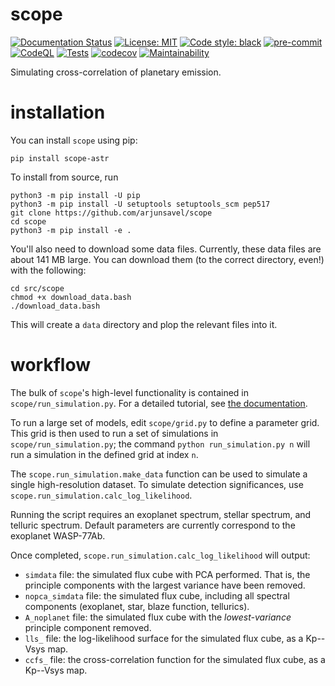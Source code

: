 # scope
[![Documentation Status](https://readthedocs.org/projects/scope-astr/badge/?version=latest)](https://scope-astr.readthedocs.io/en/latest/?badge=latest)
[![License: MIT](https://img.shields.io/badge/License-MIT-yellow.svg)](https://opensource.org/licenses/MIT)
[![Code style: black](https://img.shields.io/badge/code%20style-black-000000.svg)](https://github.com/psf/black)
[![pre-commit](https://img.shields.io/badge/pre--commit-enabled-brightgreen?logo=pre-commit)](https://github.com/pre-commit/pre-commit)
[![CodeQL](https://github.com/arjunsavel/scope/actions/workflows/codeql.yml/badge.svg)](https://github.com/arjunsavel/scope/actions/workflows/codeql.yml)
[![Tests](https://github.com/arjunsavel/scope/actions/workflows/python-package.yml/badge.svg)](https://github.com/arjunsavel/scope/actions/workflows/python-package.yml)
[![codecov](https://codecov.io/gh/arjunsavel/scope/graph/badge.svg?token=2Q1NPQ4817)](https://codecov.io/gh/arjunsavel/scope)
[![Maintainability](https://api.codeclimate.com/v1/badges/d70a25a6766ee132bd94/maintainability)](https://codeclimate.com/github/arjunsavel/scope/maintainability)


Simulating cross-correlation of planetary emission.

# installation
You can install `scope` using pip:
```
pip install scope-astr
```


To install from source, run
```
python3 -m pip install -U pip
python3 -m pip install -U setuptools setuptools_scm pep517
git clone https://github.com/arjunsavel/scope
cd scope
python3 -m pip install -e .
```

You'll also need to download some data files. Currently, these data files are about 141 MB large. You can download them
(to the correct directory, even!) with the following:

```
cd src/scope
chmod +x download_data.bash
./download_data.bash
```

This will create a `data` directory and plop the relevant files into it.

# workflow
The bulk of `scope`'s high-level functionality is contained in `scope/run_simulation.py`.
For a detailed tutorial, see <a href="https://scope-astr.readthedocs.io/en/latest/">the documentation</a>.

To run a large set of models, edit `scope/grid.py` to define a parameter grid. This grid is then used to run a set of simulations in `scope/run_simulation.py`;
the command `python run_simulation.py n` will run a simulation in the defined grid at index `n`.

The `scope.run_simulation.make_data` function can be used to simulate a single high-resolution dataset. To
simulate detection significances, use `scope.run_simulation.calc_log_likelihood`.

Running the script requires an exoplanet spectrum, stellar spectrum, and telluric spectrum.
Default parameters are currently correspond to the exoplanet WASP-77Ab.

Once completed, `scope.run_simulation.calc_log_likelihood` will output:
- `simdata` file: the simulated flux cube with PCA performed. That is, the principle components with the largest variance have been removed.
- `nopca_simdata` file: the simulated flux cube, including all spectral components (exoplanet, star, blaze function, tellurics).
- `A_noplanet` file: the simulated flux cube with the *lowest-variance* principle component removed.
- `lls_` file: the log-likelihood surface for the simulated flux cube, as a Kp--Vsys map.
- `ccfs_` file: the cross-correlation function for the simulated flux cube, as a Kp--Vsys map.
